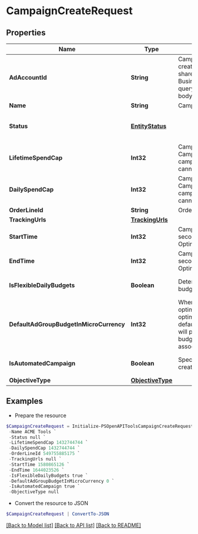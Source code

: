 # CampaignCreateRequest
## Properties

Name | Type | Description | Notes
------------ | ------------- | ------------- | -------------
**AdAccountId** | **String** | Campaign&#39;s Advertiser ID. If you want to create a campaign in a Business Account shared account you need to specify the Business Access advertiser ID in both the query path param as well as the request body schema. | 
**Name** | **String** | Campaign name. | 
**Status** | [**EntityStatus**](EntityStatus.md) |  | [optional] [default to "ACTIVE"]
**LifetimeSpendCap** | **Int32** | Campaign total spending cap. Required for Campaign Budget Optimization (CBO) campaigns. This and &quot;&quot;daily_spend_cap&quot;&quot; cannot be set at the same time. | [optional] 
**DailySpendCap** | **Int32** | Campaign daily spending cap. Required for Campaign Budget Optimization (CBO) campaigns. This and &quot;&quot;lifetime_spend_cap&quot;&quot; cannot be set at the same time. | [optional] 
**OrderLineId** | **String** | Order line ID that appears on the invoice. | [optional] 
**TrackingUrls** | [**TrackingUrls**](TrackingUrls.md) |  | [optional] 
**StartTime** | **Int32** | Campaign start time. Unix timestamp in seconds. Only used for Campaign Budget Optimization (CBO) campaigns. | [optional] 
**EndTime** | **Int32** | Campaign end time. Unix timestamp in seconds. Only used for Campaign Budget Optimization (CBO) campaigns. | [optional] 
**IsFlexibleDailyBudgets** | **Boolean** | Determine if a campaign has flexible daily budgets setup. | [optional] [default to $false]
**DefaultAdGroupBudgetInMicroCurrency** | **Int32** | When transitioning from campaign budget optimization to non-campaign budget optimization, the default_ad_group_budget_in_micro_currency will propagate to each child ad groups daily budget. Unit is micro currency of the associated advertiser account. | [optional] 
**IsAutomatedCampaign** | **Boolean** | Specifies whether the campaign was created in the automated campaign flow | [optional] [default to $false]
**ObjectiveType** | [**ObjectiveType**](ObjectiveType.md) |  | 

## Examples

- Prepare the resource
```powershell
$CampaignCreateRequest = Initialize-PSOpenAPIToolsCampaignCreateRequest  -AdAccountId 549755885175 `
 -Name ACME Tools `
 -Status null `
 -LifetimeSpendCap 1432744744 `
 -DailySpendCap 1432744744 `
 -OrderLineId 549755885175 `
 -TrackingUrls null `
 -StartTime 1580865126 `
 -EndTime 1644023526 `
 -IsFlexibleDailyBudgets true `
 -DefaultAdGroupBudgetInMicroCurrency 0 `
 -IsAutomatedCampaign true `
 -ObjectiveType null
```

- Convert the resource to JSON
```powershell
$CampaignCreateRequest | ConvertTo-JSON
```

[[Back to Model list]](../README.md#documentation-for-models) [[Back to API list]](../README.md#documentation-for-api-endpoints) [[Back to README]](../README.md)

